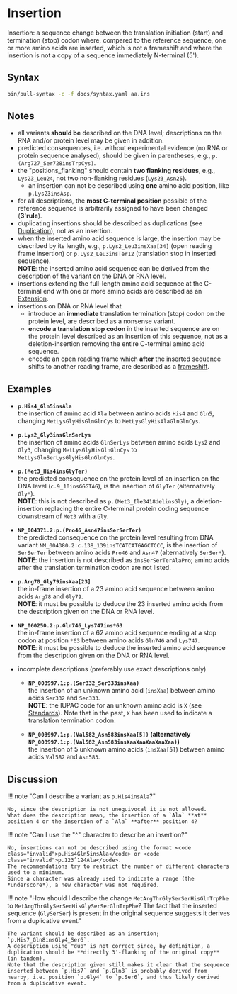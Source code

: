 # Insertion

<!-- ## Definition -->

Insertion: a sequence change between the translation initiation (start) and termination (stop) codon where, compared to the reference sequence, one or more amino acids are inserted, which is not a frameshift and where the insertion is not a copy of a sequence immediately N-terminal (5').

## Syntax

```sh exec="true"
bin/pull-syntax -c -f docs/syntax.yaml aa.ins
```

## Notes

- all variants **should be** described on the DNA level; descriptions on the RNA and/or protein level may be given in addition.
- predicted consequences, i.e. without experimental evidence (no RNA or protein sequence analysed), should be given in parentheses, e.g., `p.(Arg727_Ser728insTrpCys)`.
- the "positions_flanking" should contain **two flanking residues**, e.g., `Lys23_Leu24`, not two non-flanking residues (`Lys23_Asn25`).
    - an insertion can not be described using **one** amino acid position, like <code class="invalid">p.Lys23insAsp</code>.
- for all descriptions, the **most C-terminal position** possible of the reference sequence is arbitrarily assigned to have been changed (**3'rule**).
- duplicating insertions should be described as duplications (see [Duplication](../DNA/duplication.md)), not as an insertion.
- when the inserted amino acid sequence is large, the insertion may be described by its length, e.g., `p.Lys2_Leu3insXaa[34]` (open reading frame insertion) or `p.Lys2_Leu3insTer12` (translation stop in inserted sequence).<br>
  **NOTE**: the inserted amino acid sequence can be derived from the description of the variant on the DNA or RNA level.
- insertions extending the full-length amino acid sequence at the C-terminal end with one or more amino acids are described as an [Extension](extension.md).
- insertions on DNA or RNA level that
    - introduce an **immediate** translation termination (stop) codon on the protein level, are described as a nonsense variant.
    - **encode a translation stop codon** in the inserted sequence are on the protein level described as an insertion of this sequence, not as a deletion-insertion removing the entire C-terminal amino acid sequence.
    - encode an open reading frame which **after** the inserted sequence shifts to another reading frame, are described as a [frameshift](frameshift.md).

## Examples

- **`p.His4_Gln5insAla`**<br>
  the insertion of amino acid <code class="ins">Ala</code> between amino acids `His4` and `Gln5`, changing `MetLysGlyHisGlnGlnCys` to `MetLysGlyHis`<code class="ins">Ala</code>`GlnGlnCys`.

- **`p.Lys2_Gly3insGlnSerLys`**<br>
  the insertion of amino acids <code class="ins">GlnSerLys</code> between amino acids `Lys2` and `Gly3`, changing `MetLysGlyHisGlnGlnCys` to `MetLys`<code class="ins">GlnSerLys</code>`GlyHisGlnGlnCys`.

- **`p.(Met3_His4insGlyTer)`**<br>
  the predicted consequence on the protein level of an insertion on the DNA level (`c.9_10insGGGTAG`), is the insertion of `GlyTer` (alternatively `Gly*`).<br>
  **NOTE**: this is not described as `p.(Met3_Ile3418delinsGly)`, a deletion-insertion replacing the entire C-terminal protein coding sequence downstream of `Met3` with a `Gly`.

- **`NP_004371.2:p.(Pro46_Asn47insSerSerTer)`**<br>
  the predicted consequence on the protein level resulting from DNA variant `NM_004380.2:c.138_139insTCATCATGAGCTCCC`, is the insertion of `SerSerTer` between amino acids `Pro46` and `Asn47` (alternatively `SerSer*`).<br>
  **NOTE**: the insertion is not described as <code class="invalid">insSerSerTerAlaPro</code>; amino acids after the translation termination codon are not listed.

- **`p.Arg78_Gly79insXaa[23]`**<br>
  the in-frame insertion of a 23 amino acid sequence between amino acids `Arg78` and `Gly79`.<br>
  **NOTE**: it must be possible to deduce the 23 inserted amino acids from the description given on the DNA or RNA level.

- **`NP_060250.2:p.Gln746_Lys747ins*63`**<br>
  the in-frame insertion of a 62 amino acid sequence ending at a stop codon at position `*63` between amino acids `Gln746` and `Lys747`.<br>
  **NOTE**: it must be possible to deduce the inserted amino acid sequence from the description given on the DNA or RNA level.

- incomplete descriptions (preferably use exact descriptions only)
    - **`NP_003997.1:p.(Ser332_Ser333insXaa)`**<br>
      the insertion of an unknown amino acid (`insXaa`) between amino acids `Ser332` and `Ser333`.<br>
      **NOTE**: the IUPAC code for an unknown amino acid is `X` (see [Standards](../../background/standards.md)).
      Note that in the past, `X` has been used to indicate a translation termination codon.

    - **`NP_003997.1:p.(Val582_Asn583insXaa[5])` (alternatively `NP_003997.1:p.(Val582_Asn583insXaaXaaXaaXaaXaa)`)**<br>
      the insertion of 5 unknown amino acids (`insXaa[5]`) between amino acids `Val582` and `Asn583`.

## Discussion

!!! note "Can I describe a variant as <code class="invalid">p.His4insAla</code>?"

    No, since the description is not unequivocal it is not allowed.
    What does the description mean, the insertion of a `Ala` **at** position 4 or the insertion of a `Ala` **after** position 4?

!!! note "Can I use the "^" character to describe an insertion?"

    No, insertions can not be described using the format <code class="invalid">p.His4Gln5insAla</code> or <code class="invalid">p.123ˆ124Ala</code>.
    The recommendations try to restrict the number of different characters used to a minimum.
    Since a character was already used to indicate a range (the *underscore*), a new character was not required.

!!! note "How should I describe the change `MetArgThr`<code class="spot1">GlySerSer</code>`HisGlnTrpPhe` to `MetArgThr`<code class="spot1">GlySerSer</code>`His`<code class="ins">GlySerSer</code>`GlnTrpPhe`? The fact that the inserted sequence (<code class="ins">GlySerSer</code>) is present in the original sequence suggests it derives from a duplicative event."

    The variant should be described as an insertion; `p.His7_Gln8insGly4_Ser6`.
    A description using "dup" is not correct since, by definition, a duplication should be **directly 3'-flanking of the original copy** (in tandem).
    Note that the description given still makes it clear that the sequence inserted between `p.His7` and `p.Gln8` is probably derived from nearby, i.e. position `p.Gly4` to `p.Ser6`, and thus likely derived from a duplicative event.
